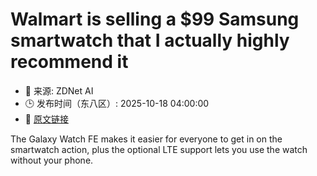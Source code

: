 # Walmart is selling a $99 Samsung smartwatch that I actually highly recommend it
- 📅 来源: ZDNet AI
- 🕒 发布时间（东八区）: 2025-10-18 04:00:00
- 🔗 [原文链接](https://www.zdnet.com/article/walmart-is-selling-a-99-samsung-smartwatch-that-i-actually-highly-recommend-it/)

The Galaxy Watch FE makes it easier for everyone to get in on the smartwatch action, plus the optional LTE support lets you use the watch without your phone.